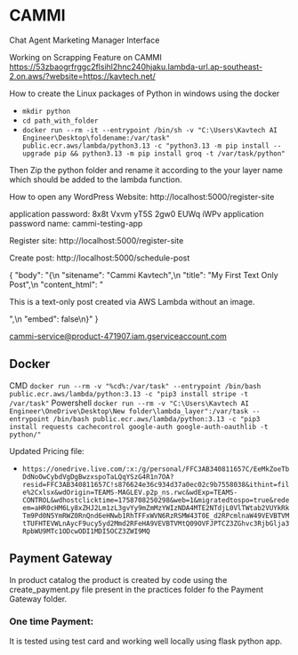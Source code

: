 # CAMMI
Chat Agent Marketing Manager Interface

Working on Scrapping Feature on CAMMI
https://53zbaogrfrggc2flsihl2hnc240hjaku.lambda-url.ap-southeast-2.on.aws/?website=https://kavtech.net/

How to create the Linux packages of Python in windows using the docker
- `mkdir python`
- `cd path_with_folder`
- `docker run --rm -it --entrypoint /bin/sh -v "C:\Users\Kavtech AI Engineer\Desktop\foldename:/var/task" public.ecr.aws/lambda/python3.13 -c "python3.13 -m pip install --upgrade pip && python3.13 -m pip install groq -t /var/task/python"` 

Then Zip the python folder and rename it according to the your layer name which should be added to the lambda function.

How to open any WordPress Website: http://localhost:5000/register-site

application password: 8x8t Vxvm yT5S 2gw0 EUWq iWPv
application password name: cammi-testing-app

Register site: http://localhost:5000/register-site

Create post: http://localhost:5000/schedule-post

{
  "body": "{\n  \"sitename\": \"Cammi Kavtech\",\n  \"title\": \"My First Text Only Post\",\n  \"content_html\": \"<p>This is a text-only post created via AWS Lambda without an image.</p>\",\n  \"embed\": false\n}"
}


cammi-service@product-471907.iam.gserviceaccount.com

## Docker
CMD
`docker run --rm -v "%cd%:/var/task" --entrypoint /bin/bash public.ecr.aws/lambda/python:3.13 -c "pip3 install stripe -t /var/task"`
Powershell
`docker run --rm -v "C:\Users\Kavtech AI Engineer\OneDrive\Desktop\New folder\lambda_layer":/var/task --entrypoint /bin/bash public.ecr.aws/lambda/python:3.13 -c "pip3 install requests cachecontrol google-auth google-auth-oauthlib -t python/"`


Updated Pricing file:
- `https://onedrive.live.com/:x:/g/personal/FFC3AB340811657C/EeMkZoeTbDdNoOwCybdVgDgBwzxspoTaLQqYSzG4R1n7OA?resid=FFC3AB340811657C!s876624e36c934d37a0ec02c9b7558038&ithint=file%2Cxlsx&wdOrigin=TEAMS-MAGLEV.p2p_ns.rwc&wdExp=TEAMS-CONTROL&wdhostclicktime=1758708250298&web=1&migratedtospo=true&redeem=aHR0cHM6Ly8xZHJ2Lm1zL3gvYy9mZmMzYWIzNDA4MTE2NTdjL0VlTWtab2VUYkRkTm9Pd0N5YmRWZ0RnQnd6eHNwb1RhTFFxWVN6RzRSMW43T0E_d2RPcmlnaW49VEVBTVMtTUFHTEVWLnAycF9ucy5yd2Mmd2RFeHA9VEVBTVMtQ09OVFJPTCZ3ZGhvc3RjbGlja3RpbWU9MTc1ODcwODI1MDI5OCZ3ZWI9MQ`


## Payment Gateway
In product catalog the product is created by code using the create_payment.py file present in the practices folder fo the Payment Gateway folder.

### One time Payment:
It is tested using test card and working well locally using flask python app.
